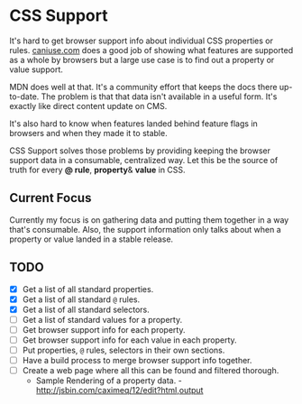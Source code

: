 # CSS Support

It's hard to get browser support info about individual CSS properties or rules. [caniuse.com](http://caniuse.com) does a good job of showing what features are supported as a whole by browsers but a large use case is to find out a property or value support.

MDN does well at that. It's a community effort that keeps the docs there up-to-date. The problem is that that data isn't available in a useful form. It's exactly like direct content update on CMS. 

It's also hard to know when features landed behind feature flags in browsers and when they made it to stable. 

CSS Support solves those problems by providing keeping the browser support data in a consumable, centralized way. Let this be the source of truth for every __@ rule__, __property__& __value__ in CSS.

## Current Focus

Currently my focus is on gathering data and putting them together in a way that's consumable.
Also, the support information only talks about when a property or value landed in a stable release. 

## TODO
- [x] Get a list of all standard properties.
- [x] Get a list of all standard `@` rules.
- [x] Get a list of all standard selectors.
- [ ] Get a list of standard values for a property.
- [ ] Get browser support info for each property.
- [ ] Get browser support info for each value in each property.
- [ ] Put properties, `@` rules, selectors in their own sections.
- [ ] Have a build process to merge browser support info together.
- [ ] Create a web page where all this can be found and filtered thorough.
    - Sample Rendering of a property data. - http://jsbin.com/caximeq/12/edit?html,output


